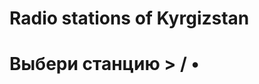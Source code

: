 # Radio stations of Kyrgizstan



 <H1 id="header" onclick="playToggle()">Выбери станцию > / •  </H1>
 <div id="radioframe" visibility = "hidden"> <audio  id= "radio"   preload = "none">
Your browser does not support the audio element.</audio></div>  

<div>                         
<ul id="radioList"></ul>
</div>
<style>#radioList{font-size: 1.5em;}</style>

<script src="jquery-3.6.1.min.js">
</script>
<script>
//https://edutechwiki.unige.ch/en/HTML5_audio_and_video
/*
http://www.mediaelementjs.com/
https://github.com/videojs/video.js
https://videojs.com/forest


*/
var playtimeStart;
var playtimeEnd;
var playSign  = "› "; // |> > ›
var pauseSign = "• "; // || • ‖
var tagId
var tag
//
var radio = document.getElementById("radio"); 
//var radio = new Audio();
radio.preload="metadata";
setTimeout(() => {

  console.log(radio);
}, "5000")

var listdiv = '';
const list = radioList();
//_showRadioList();
list.forEach(showRadioList);

function _showRadiolist() {
	list.forEach(showRadioList);
}


function timeDif(dateStart, dateFinish){

	//var dateStart = new Date(2000, 0, 1,  9, 0); // 9:00 AM
	//var dateFinish = new Date(2000, 0, 1, 17, 0); // 5:00 PM

	// the following is to handle cases where the times are on the opposite side of
	// midnight e.g. when you want to get the difference between 9:00 PM and 5:00 AM

	if (dateFinish < dateStart) {
		dateFinish.setDate(dateFinish.getDate() + 1);
	}

	var diff = dateFinish - dateStart;


	var msec = diff;
	var hh = Math.floor(msec / 1000 / 60 / 60);
	msec -= hh * 1000 * 60 * 60;
	var mm = Math.floor(msec / 1000 / 60);
	msec -= mm * 1000 * 60;
	var ss = Math.floor(msec / 1000);
	msec -= ss * 1000;
	// diff = 28800000 => hh = 8, mm = 0, ss = 0, msec = 0
}

function playStation(nmb){
	//openwindow();
	if(nmb==tagId) return;
	var list = radioList();
	var candy = list[nmb].split("--");
	
	radio.src = candy[1].trim();		
	tagId = nmb;
	tag = candy[0].trim();
	playAudio();
	
}

function showRadioList(item, index, arr){
	//arr[index] = item 
	var pc = arr[index];
	var candy = pc.split("--");
	//radio.src = candy[1].trim();
	var tpl = '<li onclick="playStation(2)">Сүйүнчү </li>';
	listdiv += '<li onclick="playStation(' + index + ')">' + candy[0].trim() + ' </li>' ;
	
	document.getElementById("radioList").innerHTML = listdiv;

}

function radioList(){
	var list = [ 	
"	Марал Радиосу	--	http://212.42.115.186:8000/;stream.mp3	",
"	iRadio	--	http://212.112.123.200:8000/stream.ogg	",
"	Алмаз Бишкек 102.1 FM	--	http://almazfm.ddns.net:8888/;	",
"	Тумар FM	--	https://radio.tumar.fm:8005/stream	",
"	STUDIO 21	--	https://cdn.radioplayer.kg:8443/studio2164	",
"	Радио ОК	--	https://stream.okradio.kg:8005/stream	",
"	Manas FM	--	http://live.mediamanas.kg:8000/online	",
"	Санжыра радиосу	--	http://212.112.106.69:8000/sanjyra	",
"	Ретро FM Кыргызстан	--	https://cdn.radioplayer.kg:8443/retro128	",
"	Хит FM Кыргызстан	--	https://cdn.radioplayer.kg:8443/hitfm64	",
"	Кыргызстан Обондору	--	https://cdn.radioplayer.kg:8443/obondoru64	",
"	Кыргызстан Обондору GOLD	--	https://player.europa.kg:1075/stream?ver=74042	",
"	Кыргызстан Обондору FOLK	--	https://player.europa.kg:1105/stream?ver=162814	",
"	Сүйүнчү FM	--	https://cdn.radioplayer.kg:8443/suiunchu64	",

//"	БИРИНЧИ РАДИ	--	http://onlineradio.ktrk.kg:8080	",
//"	МИҢ КЫЯЛ FM	--	http://onlineradio.ktrk.kg:8081	",
//"	Кыргыз Радиосу	--	http://onlineradio.ktrk.kg:8083	",


"	Европа Плюс Кыргызстан	--	https://cdn.radioplayer.kg:8443/europa64	",
//"	Алмаз FM	--	http://almazfm.ddns.net:8888/	",
//"	Радио Пирамида	--	http://212.112.114.197:8000/	",
"	РАДИО ТАТИНА	--	http://s0.radioheart.ru:8000/RH20675	",
"	РАДИО ЛЮКС	--	https://player.europa.kg:1045/stream	",
"	FEVER	--	http://a.streamsin.space:8000/fever	",
"	IRADIO.ONE: 80's channel	--	http://a.streamsin.space:8000/80s	",
"	Emotions	--	http://a.streamsin.space:8000/emotions	",
"	Романтика	--	https://pub0101.101.ru:8000/stream/air/aac/64/101	",
"	Авторадио Киргизия	--	http://212.112.106.66:8080/	",

"	Радио Sputnik Кыргызстан	--	https://icecast-rian.cdnvideo.ru/voicekgz	",
"	ТНТ Music Radio	--	https://tntradio.hostingradio.ru:8027/tntradio128.mp3	",
"	Радио Рекорд Кыргызстан	--	http://31.186.50.67:8000/record.mp3	",
	];
	return list;
}

function openwindow()
{
var newwindow= window.open('', '', 'width=300, height=300');
newwindow.document.write("<p>This is My Web Page</p>");
}


function playToggle() {
if(tagId=== undefined) return;
  if(radio.paused){playAudio();}else{pauseAudio(); }
}

function playAudio() { 
	radio.play(); 
	radio.onloadedmetadata = function() {
	
    /*
	console.log(radio.mediaGroup);
	console.log(radio.controller);
    console.log(radio.currentTime);
    console.log(radio.defaultPlaybackRate);
    console.log(radio.crossOrigin);
    console.log(radio.currentSrc);
	*/
    //alert(radio.textTracks);
    //alert("Metadata for video loaded");
}
	
	//console.log(radio.audio);
  document.getElementById("header").innerHTML = playSign + tag ;
} 

function sleep(ms) {
  return new Promise(resolve => setTimeout(resolve, ms));
}

//getAudioMetaData("https://radio.tumar.fm:8005/stream");
//sleep(10);

function getAudioMetaData(src) {
    return new Promise(function(resolve) {
        radio = new Audio();

        $(radio).on("loadedmetadata", function() {
            resolve(radio);
        });

        radio.preload = 'metadata';
        radio.src = src;
		//console.log(radio.networkState);
    });
}

function radioMeta(){
$(a1).bind('loadedmetadata', function(e){
        //alert('a1 ' + a1.duration + ' ' + a1.networkState);
    });

    $(a1).bind('canplay', function(e){
        alert('a1z ' + ' ' + a1.networkState);
    });

    $(a1).attr('preload', 'metadata');
    a1.preload = 'metadata';
    //alert(a1.duration);
    //a1.play();
    a1.load();
    $('div').click(function(e){
        alert('a1z ' + ' ' + a1.networkState);
    });
}

function pauseAudio() { 
  //playerClear();
  radio.pause(); 
  document.getElementById("header").innerHTML = pauseSign + tag ;
} 

function playerClear(){
	radio.pause();
	radio.source = null;
	//console.log(radio.volume);
	radio.volume = 1;
	radio.currentTime = 0;
	<!-- radio.load(); -->
}

			
/*
https://top-radio.ru/bishkek
https://unicode-table.com/en/html-entities/
https://developer.mozilla.org/en-US/docs/Web/API/HTMLAudioElement/Audio
https://learn.microsoft.com/en-us/aspnet/core/blazor/components/event-handling?source=recommendations&view=aspnetcore-6.0
https://learn.microsoft.com/en-us/aspnet/core/blazor/components/lifecycle?view=aspnetcore-6.0#when-parameters-are-set-setparametersasync
https://learn.microsoft.com/en-us/dotnet/maui/fundamentals/shell/lifecycle

	
<div id="radioframe" visibility = "hidden"> <audio  id= "radio"   preload = "none">
Your browser does not support the audio element.</audio></div>  

  <button id="PlayPause" onclick="playAudio()" type="button">PlayPause</button>
  <button onclick="pauseAudio()" type="button">Pause</button><br> 

//https://github.com/jucrouzet/icecast.js
//http://www.schillmania.com/projects/soundmanager2/
https://eshaz.github.io/icecast-metadata-js/demo.html
*/
</script>
